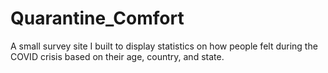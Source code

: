 # Quarantine_Comfort
A small survey site I built to display statistics on how people felt during the COVID crisis based on their age, country, and state.

